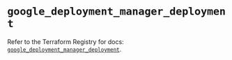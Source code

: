 # `google_deployment_manager_deployment`

Refer to the Terraform Registry for docs: [`google_deployment_manager_deployment`](https://registry.terraform.io/providers/hashicorp/google/6.5.0/docs/resources/deployment_manager_deployment).
